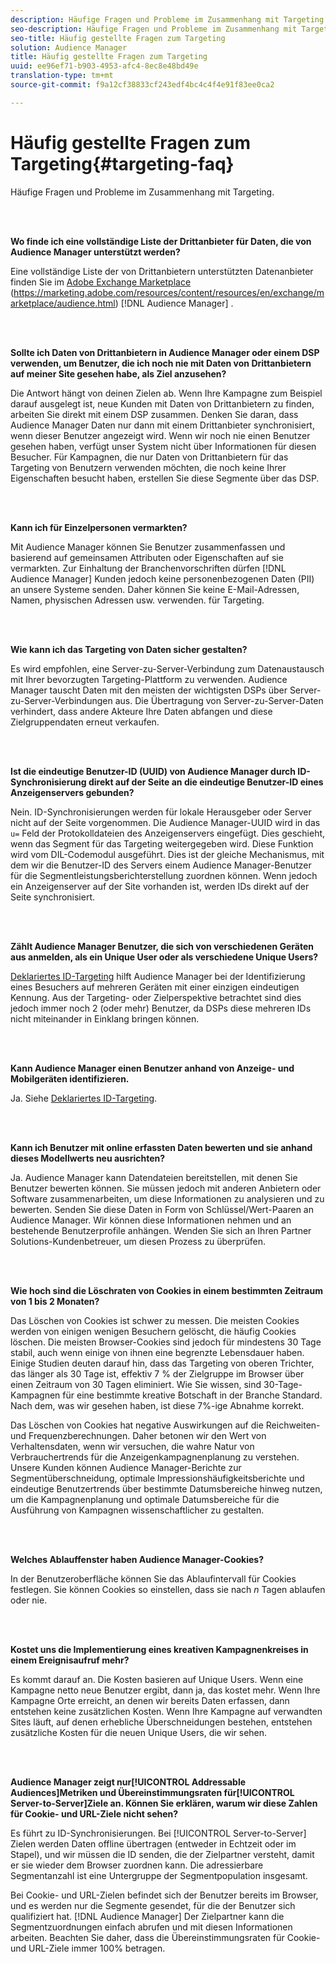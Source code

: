 ```yaml
---
description: Häufige Fragen und Probleme im Zusammenhang mit Targeting.
seo-description: Häufige Fragen und Probleme im Zusammenhang mit Targeting.
seo-title: Häufig gestellte Fragen zum Targeting
solution: Audience Manager
title: Häufig gestellte Fragen zum Targeting
uuid: ee96ef71-b903-4953-afc4-8ec8e48bd49e
translation-type: tm+mt
source-git-commit: f9a12cf38833cf243edf4bc4c4f4e91f83ee0ca2

---
```



# Häufig gestellte Fragen zum Targeting{#targeting-faq}

Häufige Fragen und Probleme im Zusammenhang mit Targeting.

<br> 

<!-- 

faq_targeting.xml

 -->

**Wo finde ich eine vollständige Liste der Drittanbieter für Daten, die von Audience Manager unterstützt werden?**

Eine vollständige Liste der von Drittanbietern unterstützten Datenanbieter finden Sie im [Adobe Exchange Marketplace](https://marketing.adobe.com/resources/content/resources/en/exchange/marketplace/audience.html) (https://marketing.adobe.com/resources/content/resources/en/exchange/marketplace/audience.html) [!DNL Audience Manager] .

<br> 

**Sollte ich Daten von Drittanbietern in Audience Manager oder einem DSP verwenden, um Benutzer, die ich noch nie mit Daten von Drittanbietern auf meiner Site gesehen habe, als Ziel anzusehen?**

Die Antwort hängt von deinen Zielen ab. Wenn Ihre Kampagne zum Beispiel darauf ausgelegt ist, neue Kunden mit Daten von Drittanbietern zu finden, arbeiten Sie direkt mit einem DSP zusammen. Denken Sie daran, dass Audience Manager Daten nur dann mit einem Drittanbieter synchronisiert, wenn dieser Benutzer angezeigt wird. Wenn wir noch nie einen Benutzer gesehen haben, verfügt unser System nicht über Informationen für diesen Besucher. Für Kampagnen, die nur Daten von Drittanbietern für das Targeting von Benutzern verwenden möchten, die noch keine Ihrer Eigenschaften besucht haben, erstellen Sie diese Segmente über das DSP.

<br> 

**Kann ich für Einzelpersonen vermarkten?**

Mit Audience Manager können Sie Benutzer zusammenfassen und basierend auf gemeinsamen Attributen oder Eigenschaften auf sie vermarkten. Zur Einhaltung der Branchenvorschriften dürfen [!DNL Audience Manager] Kunden jedoch keine personenbezogenen Daten (PII) an unsere Systeme senden. Daher können Sie keine E-Mail-Adressen, Namen, physischen Adressen usw. verwenden. für Targeting.

<br> 

**Wie kann ich das Targeting von Daten sicher gestalten?**

Es wird empfohlen, eine Server-zu-Server-Verbindung zum Datenaustausch mit Ihrer bevorzugten Targeting-Plattform zu verwenden. Audience Manager tauscht Daten mit den meisten der wichtigsten DSPs über Server-zu-Server-Verbindungen aus. Die Übertragung von Server-zu-Server-Daten verhindert, dass andere Akteure Ihre Daten abfangen und diese Zielgruppendaten erneut verkaufen.

<br> 

**Ist die eindeutige Benutzer-ID (UUID) von Audience Manager durch ID-Synchronisierung direkt auf der Seite an die eindeutige Benutzer-ID eines Anzeigenservers gebunden?**

Nein. ID-Synchronisierungen werden für lokale Herausgeber oder Server nicht auf der Seite vorgenommen. Die Audience Manager-UUID wird in das `u=` Feld der Protokolldateien des Anzeigenservers eingefügt. Dies geschieht, wenn das Segment für das Targeting weitergegeben wird. Diese Funktion wird vom DIL-Codemodul ausgeführt. Dies ist der gleiche Mechanismus, mit dem wir die Benutzer-ID des Servers einem Audience Manager-Benutzer für die Segmentleistungsberichterstellung zuordnen können. Wenn jedoch ein Anzeigenserver auf der Site vorhanden ist, werden IDs direkt auf der Seite synchronisiert.

<br> 

**Zählt Audience Manager Benutzer, die sich von verschiedenen Geräten aus anmelden, als ein Unique User oder als verschiedene Unique Users?**

[Deklariertes ID-Targeting](../features/declared-ids.md#declared-id-targeting) hilft Audience Manager bei der Identifizierung eines Besuchers auf mehreren Geräten mit einer einzigen eindeutigen Kennung. Aus der Targeting- oder Zielperspektive betrachtet sind dies jedoch immer noch 2 (oder mehr) Benutzer, da DSPs diese mehreren IDs nicht miteinander in Einklang bringen können.

<br> 

**Kann Audience Manager einen Benutzer anhand von Anzeige- und Mobilgeräten identifizieren.**

Ja. Siehe [Deklariertes ID-Targeting](../features/declared-ids.md#declared-id-targeting).

<br> 

**Kann ich Benutzer mit online erfassten Daten bewerten und sie anhand dieses Modellwerts neu ausrichten?**

Ja. Audience Manager kann Datendateien bereitstellen, mit denen Sie Benutzer bewerten können. Sie müssen jedoch mit anderen Anbietern oder Software zusammenarbeiten, um diese Informationen zu analysieren und zu bewerten. Senden Sie diese Daten in Form von Schlüssel/Wert-Paaren an Audience Manager. Wir können diese Informationen nehmen und an bestehende Benutzerprofile anhängen. Wenden Sie sich an Ihren Partner Solutions-Kundenbetreuer, um diesen Prozess zu überprüfen.

<br> 

**Wie hoch sind die Löschraten von Cookies in einem bestimmten Zeitraum von 1 bis 2 Monaten?**

Das Löschen von Cookies ist schwer zu messen. Die meisten Cookies werden von einigen wenigen Besuchern gelöscht, die häufig Cookies löschen. Die meisten Browser-Cookies sind jedoch für mindestens 30 Tage stabil, auch wenn einige von ihnen eine begrenzte Lebensdauer haben. Einige Studien deuten darauf hin, dass das Targeting von oberen Trichter, das länger als 30 Tage ist, effektiv 7 % der Zielgruppe im Browser über einen Zeitraum von 30 Tagen eliminiert. Wie Sie wissen, sind 30-Tage-Kampagnen für eine bestimmte kreative Botschaft in der Branche Standard. Nach dem, was wir gesehen haben, ist diese 7%-ige Abnahme korrekt.

Das Löschen von Cookies hat negative Auswirkungen auf die Reichweiten- und Frequenzberechnungen. Daher betonen wir den Wert von Verhaltensdaten, wenn wir versuchen, die wahre Natur von Verbrauchertrends für die Anzeigenkampagnenplanung zu verstehen. Unsere Kunden können Audience Manager-Berichte zur Segmentüberschneidung, optimale Impressionshäufigkeitsberichte und eindeutige Benutzertrends über bestimmte Datumsbereiche hinweg nutzen, um die Kampagnenplanung und optimale Datumsbereiche für die Ausführung von Kampagnen wissenschaftlicher zu gestalten.

<br> 

**Welches Ablauffenster haben Audience Manager-Cookies?**

In der Benutzeroberfläche können Sie das Ablaufintervall für Cookies festlegen. Sie können Cookies so einstellen, dass sie nach *n* Tagen ablaufen oder nie.

<br> 

**Kostet uns die Implementierung eines kreativen Kampagnenkreises in einem Ereignisaufruf mehr?**

Es kommt darauf an. Die Kosten basieren auf Unique Users. Wenn eine Kampagne netto neue Benutzer ergibt, dann ja, das kostet mehr. Wenn Ihre Kampagne Orte erreicht, an denen wir bereits Daten erfassen, dann entstehen keine zusätzlichen Kosten. Wenn Ihre Kampagne auf verwandten Sites läuft, auf denen erhebliche Überschneidungen bestehen, entstehen zusätzliche Kosten für die neuen Unique Users, die wir sehen.

<br> 

**Audience Manager zeigt nur[!UICONTROL Addressable Audiences]Metriken und Übereinstimmungsraten für[!UICONTROL Server-to-Server]Ziele an. Können Sie erklären, warum wir diese Zahlen für Cookie- und URL-Ziele nicht sehen?**

Es führt zu ID-Synchronisierungen. Bei [!UICONTROL Server-to-Server] Zielen werden Daten offline übertragen (entweder in Echtzeit oder im Stapel), und wir müssen die ID senden, die der Zielpartner versteht, damit er sie wieder dem Browser zuordnen kann. Die adressierbare Segmentanzahl ist eine Untergruppe der Segmentpopulation insgesamt.

Bei Cookie- und URL-Zielen befindet sich der Benutzer bereits im Browser, und es werden nur die Segmente gesendet, für die der Benutzer sich qualifiziert hat. [!DNL Audience Manager] Der Zielpartner kann die Segmentzuordnungen einfach abrufen und mit diesen Informationen arbeiten. Beachten Sie daher, dass die Übereinstimmungsraten für Cookie- und URL-Ziele immer 100% betragen.
